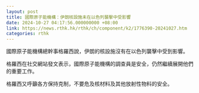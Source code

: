 ```yaml
---
layout: post
title: 國際原子能機構：伊朗核設施未在以色列襲擊中受影響
date: 2024-10-27 04:17:56.000000000 +08:00
link: https://news.rthk.hk/rthk/ch/component/k2/1776390-20241027.htm
categories: rthk
---
```


國際原子能機構總幹事格羅西說，伊朗的核設施沒有在以色列襲擊中受到影響。

格羅西在社交網站發文表示，國際原子能機構的調查員是安全，仍然繼續展開他們的重要工作。

格羅西又呼籲各方保持克制，不要危及核材料及其他放射性物料的安全。
